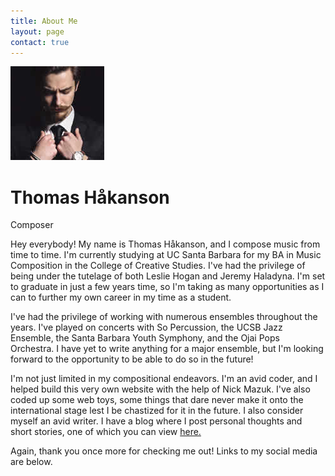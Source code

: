 ```yaml
---
title: About Me
layout: page
contact: true
---
```


<div class="col-md-10 col-md-offset-1 text-center" markdown="1"> <img src="/images/headshot.jpg" alt="Mafolio">

# Thomas Håkanson

Composer

</div>
<div class="col-md-10 col-md-offset-1 space" markdown="1">

Hey everybody! My name is Thomas Håkanson, and I compose music from time to time. I'm currently studying at UC Santa Barbara for my BA in Music Composition in the College of Creative Studies. I've had the privilege of being under the tutelage of both Leslie Hogan and Jeremy Haladyna. I'm set to graduate in just a few years time, so I'm taking as many opportunities as I can to further my own career in my time as a student.

I've had the privilege of working with numerous ensembles throughout the years. I've played on concerts with So Percussion, the UCSB Jazz Ensemble, the Santa Barbara Youth Symphony, and the Ojai Pops Orchestra. I have yet to write anything for a major ensemble, but I'm looking forward to the opportunity to be able to do so in the future!

I'm not just limited in my compositional endeavors. I'm an avid coder, and I helped build this very own website with the help of Nick Mazuk. I've also coded up some web toys, some things that dare never make it onto the international stage lest I be chastized for it in the future. I also consider myself an avid writer. I have a blog where I post personal thoughts and short stories, one of which you can view <a href="/Third_Eye_Of_The_Storm">here.</a>

Again, thank you once more for checking me out! Links to my social media are below.

<!--<a href="/faq">See my FAQ!!!!!!!!!!!</a>-->

</div>
